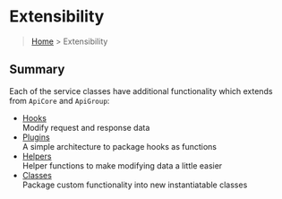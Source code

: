 # Extensibility

> [Home](../README.md) &gt; Extensibility

## Summary

Each of the service classes have additional functionality which extends from `ApiCore` and `ApiGroup`:

- [Hooks](hooks.md)
  <br>Modify request and response data
- [Plugins](plugins.md)
  <br>A simple architecture to package hooks as functions
- [Helpers](helpers.md)
  <br>Helper functions to make modifying data a little easier
- [Classes](classes.md)
  <br>Package custom functionality into new instantiatable classes

